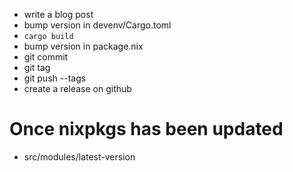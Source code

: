- write a blog post
- bump version in devenv/Cargo.toml
- `cargo build`
- bump version in package.nix
- git commit
- git tag
- git push --tags
- create a release on github

# Once nixpkgs has been updated

- src/modules/latest-version